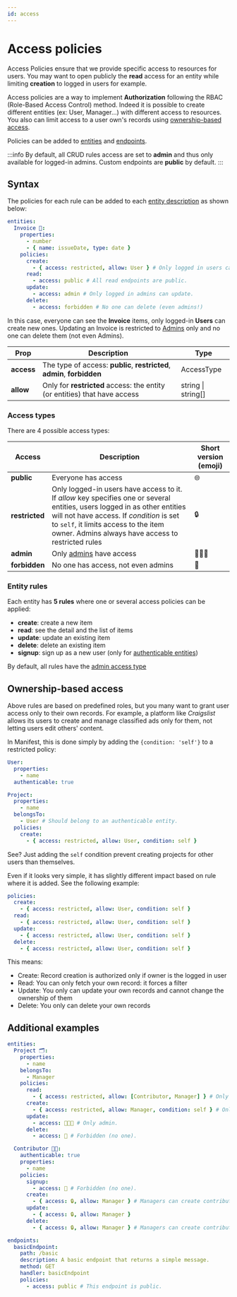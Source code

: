 ```yaml
---
id: access
---
```


# Access policies

Access Policies ensure that we provide specific access to resources for users. You may want to open publicly the **read** access for an entity while limiting **creation** to logged in users for example.

Access policies are a way to implement **Authorization** following the RBAC (Role-Based Access Control) method. Indeed it is possible to create different entities (ex: User, Manager...) with different access to resources. You also can limit access to a user own's records using [ownership-based access](#ownership-based-access).

Policies can be added to [entities](./entities.md) and [endpoints](./endpoints.md).

:::info
By default, all CRUD rules access are set to **admin** and thus only available for logged-in admins. Custom endpoints are **public** by default.
:::

## Syntax

The policies for each rule can be added to each [entity description](./entities.md) as shown below:

```yaml
entities:
  Invoice 🧾:
    properties:
      - number
      - { name: issueDate, type: date }
    policies:
      create:
        - { access: restricted, allow: User } # Only logged in users can create.
      read:
        - access: public # All read endpoints are public.
      update:
        - access: admin # Only logged in admins can update.
      delete:
        - access: forbidden # No one can delete (even admins!)
```

In this case, everyone can see the **Invoice** items, only logged-in **Users** can create new ones. Updating an Invoice is restricted to [Admins](./auth.md#admins) only and no one can delete them (not even Admins).

| Prop       | Description                                                               | Type               |
| ---------- | ------------------------------------------------------------------------- | ------------------ |
| **access** | The type of access: **public**, **restricted**, **admin**, **forbidden**  | AccessType         |
| **allow**  | Only for **restricted** access: the entity (or entities) that have access | string \| string[] |

### Access types

There are 4 possible access types:

| Access         | Description                                                                                                                                                                                                                                                          | Short version (emoji) |
| -------------- | -------------------------------------------------------------------------------------------------------------------------------------------------------------------------------------------------------------------------------------------------------------------- | --------------------- |
| **public**     | Everyone has access                                                                                                                                                                                                                                                  | 🌐                    |
| **restricted** | Only logged-in users have access to it. If _allow_ key specifies one or several entities, users logged in as other entities will not have access. If _condition_ is set to `self`, it limits access to the item owner. Admins always have access to restricted rules | 🔒                    |
| **admin**      | Only [admins](./auth.md#admins) have access                                                                                                                                                                                                                          | 👨🏻‍💻                    |
| **forbidden**  | No one has access, not even admins                                                                                                                                                                                                                                   | 🚫                    |

### Entity rules

Each entity has **5 rules** where one or several access policies can be applied:

- **create**: create a new item
- **read**: see the detail and the list of items
- **update**: update an existing item
- **delete**: delete an existing item
- **signup**: sign up as a new user (only for [authenticable entities](./auth.md#authenticable-entities))

By default, all rules have the [admin access type](#access-types)

## Ownership-based access

Above rules are based on predefined roles, but you many want to grant user access only to their own records. For example, a platform like _Craigslist_ allows its users to create and manage classified ads only for them, not letting users edit others' content.

In Manifest, this is done simply by adding the `{condition: 'self'}` to a restricted policy:

```yaml
User:
  properties:
    - name
  authenticable: true

Project:
  properties:
    - name
  belongsTo:
    - User # Should belong to an authenticable entity.
  policies:
    create:
      - { access: restricted, allow: User, condition: self }
```

See? Just adding the `self` condition prevent creating projects for other users than themselves.

Even if it looks very simple, it has slightly different impact based on rule where it is added. See the following example:

```yaml
policies:
  create:
    - { access: restricted, allow: User, condition: self }
  read:
    - { access: restricted, allow: User, condition: self }
  update:
    - { access: restricted, allow: User, condition: self }
  delete:
    - { access: restricted, allow: User, condition: self }
```

This means:

- Create: Record creation is authorized only if owner is the logged in user
- Read: You can only fetch your own record: it forces a filter
- Update: You only can update your own records and cannot change the ownership of them
- Delete: You only can delete your own records

## Additional examples

```yaml
entities:
  Project 🗂️:
    properties:
      - name
    belongsTo:
      - Manager
    policies:
      read:
        - { access: restricted, allow: [Contributor, Manager] } # Only some entities (and admins).
      create:
        - { access: restricted, allow: Manager, condition: self } # Only managers for themselves (and admins).
      update:
        - access: 👨🏻‍💻 # Only admin.
      delete:
        - access: 🚫 # Forbidden (no one).

  Contributor 👨‍💼:
    authenticable: true
    properties:
      - name
    policies:
      signup:
        - access: 🚫 # Forbidden (no one).
      create:
        - { access: 🔒, allow: Manager } # Managers can create contributors.
      update:
        - { access: 🔒, allow: Manager }
      delete:
        - { access: 🔒, allow: Manager } # Managers can create contributors.

endpoints:
  basicEndpoint:
    path: /basic
    description: A basic endpoint that returns a simple message.
    method: GET
    handler: basicEndpoint
    policies:
      - access: public # This endpoint is public.
```
